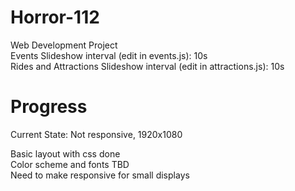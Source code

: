 # Horror-112
Web Development Project\
Events Slideshow interval (edit in events.js): 10s \
Rides and Attractions Slideshow interval (edit in attractions.js): 10s 

# Progress
Current State: Not responsive, 1920x1080

Basic layout with css done\
Color scheme and fonts TBD\
Need to make responsive for small displays
